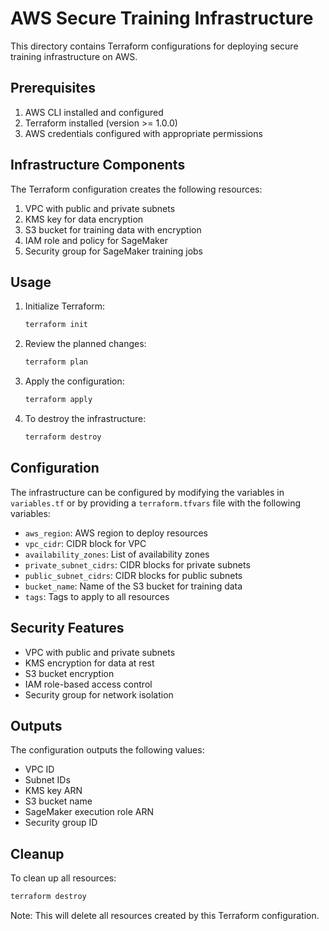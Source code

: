 # AWS Secure Training Infrastructure

This directory contains Terraform configurations for deploying secure training infrastructure on AWS.

## Prerequisites

1. AWS CLI installed and configured
2. Terraform installed (version >= 1.0.0)
3. AWS credentials configured with appropriate permissions

## Infrastructure Components

The Terraform configuration creates the following resources:

1. VPC with public and private subnets
2. KMS key for data encryption
3. S3 bucket for training data with encryption
4. IAM role and policy for SageMaker
5. Security group for SageMaker training jobs

## Usage

1. Initialize Terraform:
   ```bash
   terraform init
   ```

2. Review the planned changes:
   ```bash
   terraform plan
   ```

3. Apply the configuration:
   ```bash
   terraform apply
   ```

4. To destroy the infrastructure:
   ```bash
   terraform destroy
   ```

## Configuration

The infrastructure can be configured by modifying the variables in `variables.tf` or by providing a `terraform.tfvars` file with the following variables:

- `aws_region`: AWS region to deploy resources
- `vpc_cidr`: CIDR block for VPC
- `availability_zones`: List of availability zones
- `private_subnet_cidrs`: CIDR blocks for private subnets
- `public_subnet_cidrs`: CIDR blocks for public subnets
- `bucket_name`: Name of the S3 bucket for training data
- `tags`: Tags to apply to all resources

## Security Features

- VPC with public and private subnets
- KMS encryption for data at rest
- S3 bucket encryption
- IAM role-based access control
- Security group for network isolation

## Outputs

The configuration outputs the following values:

- VPC ID
- Subnet IDs
- KMS key ARN
- S3 bucket name
- SageMaker execution role ARN
- Security group ID

## Cleanup

To clean up all resources:
```bash
terraform destroy
```

Note: This will delete all resources created by this Terraform configuration. 